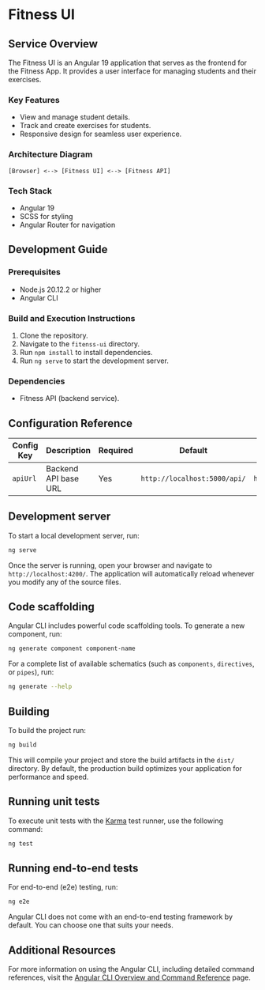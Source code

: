 # Fitness UI

## Service Overview

The Fitness UI is an Angular 19 application that serves as the frontend for the Fitness App. It provides a user interface for managing students and their exercises.

### Key Features

- View and manage student details.
- Track and create exercises for students.
- Responsive design for seamless user experience.

### Architecture Diagram

```
[Browser] <--> [Fitness UI] <--> [Fitness API]
```

### Tech Stack

- Angular 19
- SCSS for styling
- Angular Router for navigation

## Development Guide

### Prerequisites

- Node.js 20.12.2 or higher
- Angular CLI

### Build and Execution Instructions

1. Clone the repository.
2. Navigate to the `fitenss-ui` directory.
3. Run `npm install` to install dependencies.
4. Run `ng serve` to start the development server.

### Dependencies

- Fitness API (backend service).

## Configuration Reference

| Config Key | Description          | Required | Default                      | Example                      |
| ---------- | -------------------- | -------- | ---------------------------- | ---------------------------- |
| `apiUrl`   | Backend API base URL | Yes      | `http://localhost:5000/api/` | `http://localhost:5000/api/` |

## Development server

To start a local development server, run:

```bash
ng serve
```

Once the server is running, open your browser and navigate to `http://localhost:4200/`. The application will automatically reload whenever you modify any of the source files.

## Code scaffolding

Angular CLI includes powerful code scaffolding tools. To generate a new component, run:

```bash
ng generate component component-name
```

For a complete list of available schematics (such as `components`, `directives`, or `pipes`), run:

```bash
ng generate --help
```

## Building

To build the project run:

```bash
ng build
```

This will compile your project and store the build artifacts in the `dist/` directory. By default, the production build optimizes your application for performance and speed.

## Running unit tests

To execute unit tests with the [Karma](https://karma-runner.github.io) test runner, use the following command:

```bash
ng test
```

## Running end-to-end tests

For end-to-end (e2e) testing, run:

```bash
ng e2e
```

Angular CLI does not come with an end-to-end testing framework by default. You can choose one that suits your needs.

## Additional Resources

For more information on using the Angular CLI, including detailed command references, visit the [Angular CLI Overview and Command Reference](https://angular.dev/tools/cli) page.
